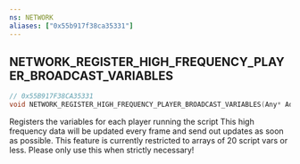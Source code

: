 ```yaml
---
ns: NETWORK
aliases: ["0x55b917f38ca35331"]
---
```

## NETWORK_REGISTER_HIGH_FREQUENCY_PLAYER_BROADCAST_VARIABLES

```c
// 0x55B917F38CA35331
void NETWORK_REGISTER_HIGH_FREQUENCY_PLAYER_BROADCAST_VARIABLES(Any* Address, int Size, string DebugName);
```

Registers the variables for each player running the script This high frequency data will be updated every frame and send out updates as soon as possible. This feature is currently restricted to arrays of 20 script vars or less. Please only use this when strictly necessary!

